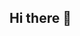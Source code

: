 ## Hi there 👋

<!--
**AetherESP/AetherESP** is a ✨ _special_ ✨ repository because its `README.md` (this file) appears on your GitHub profile.

Here are some ideas to get you started:
"AetherESP" combines the classical element "aether" with "ESP," hinting at ethereal or cutting-edge projects.
That's me!
- 🔭 I’m currently working on ...
- 🌱 I’m currently learning ...
- 👯 I’m looking to collaborate on ...
- 🤔 I’m looking for help with ...
- 💬 Ask me about ...
- 📫 How to reach me: ...
- 😄 Pronouns: ...
- ⚡ Fun fact: ...
-->

